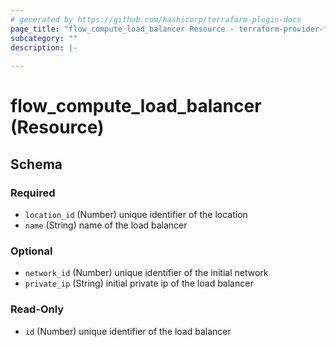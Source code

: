 ```yaml
---
# generated by https://github.com/hashicorp/terraform-plugin-docs
page_title: "flow_compute_load_balancer Resource - terraform-provider-flow"
subcategory: ""
description: |-
  
---
```


# flow_compute_load_balancer (Resource)





<!-- schema generated by tfplugindocs -->
## Schema

### Required

- `location_id` (Number) unique identifier of the location
- `name` (String) name of the load balancer

### Optional

- `network_id` (Number) unique identifier of the initial network
- `private_ip` (String) initial private ip of the load balancer

### Read-Only

- `id` (Number) unique identifier of the load balancer


